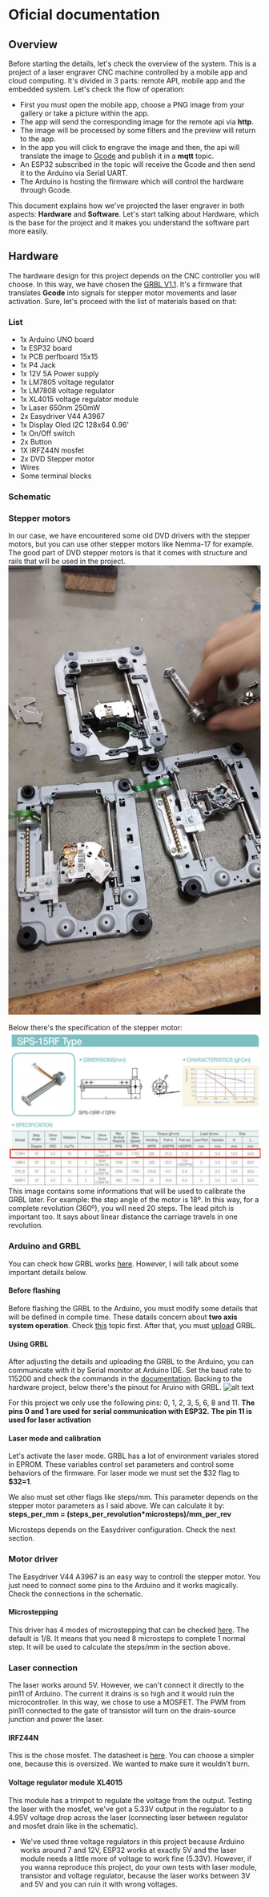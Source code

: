 # Oficial documentation

## Overview
Before starting the details, let's check the overview of the system.
This is a project of a laser engraver CNC machine controlled by a mobile app and cloud computing. It's divided in 3 parts: remote API, mobile app and the embedded system. Let's check the flow of operation:
 - First you must open the mobile app, choose a PNG image from your gallery or take a picture within the app.
 - The app will send the corresponding image for the remote api via **http**.
 - The image will be processed by some filters and the preview will return to the app.
 - In the app you will click to engrave the image and then, the api will translate the image to [Gcode](https://en.wikipedia.org/wiki/G-code) and publish it in a **mqtt** topic.
 - An ESP32 subscribed in the topic will receive the Gcode and then send it to the Arduino via Serial UART.
 - The Arduino is hosting the firmware which will control the hardware through Gcode.

This document explains how we've projected the laser engraver in both aspects: **Hardware** and **Software**. Let's start talking about Hardware, which is the base for the project and it makes you understand the software part more easily. 

## Hardware
The hardware design for this project depends on the CNC controller you will choose. In this way, we have chosen the [GRBL V1.1](https://github.com/gnea/grbl). It's a firmware that translates **Gcode** into signals for stepper motor movements and laser activation. Sure, let's proceed with the list of materials based on that:

### List
 - 1x Arduino UNO board
 - 1x ESP32 board
 - 1x PCB perfboard 15x15
 - 1x P4 Jack
 - 1x 12V 5A Power supply
 - 1x LM7805 voltage regulator
 - 1x LM7808 voltage regulator
 - 1x XL4015 voltage regulator module
 - 1x Laser 650nm 250mW
 - 2x Easydriver V44 A3967
 - 1x Display Oled I2C 128x64 0.96'
 - 1x On/Off switch
 - 2x Button
 - 1X IRFZ44N mosfet
 - 2x DVD Stepper motor
 - Wires
 - Some terminal blocks

### Schematic



### Stepper motors
In our case, we have encountered some old DVD drivers with the stepper motors, but you can use other stepper motors like Nemma-17 for example. The good part of DVD stepper motors is that it comes with structure and rails that will be used in the project. 
![alt text](<WhatsApp Image 2024-07-20 at 17.34.10_b04caa8b.jpg>)

Below there's the specification of the stepper motor:
![alt text](image.png)
This image contains some informations that will be used to calibrate the GRBL later. For example: the step angle of the motor is 18º. In this way, for a complete  revolution (360º), you will need 20 steps. The lead pitch is important too. It says about linear distance the carriage travels in one revolution.

### Arduino and GRBL
You can check how GRBL works [here](https://github.com/gnea/grbl/wiki). However, I will talk about some important details below.

#### Before flashing
Before flashing the GRBL to the Arduino, you must modify some details that will be defined in compile time. These datails concern about **two axis system operation**. Check [this](https://github.com/gnea/grbl/wiki/Two-Axis-System-Considerations) topic first. After that, you must [upload](https://github.com/gnea/grbl/wiki/Compiling-Grbl) GRBL.

#### Using GRBL
After adjusting the details and uploading the GRBL to the Arduino, you can communicate with it by Serial monitor at Arduino IDE. Set the baud rate to 115200 and check the commands in the [documentation](https://github.com/gnea/grbl/wiki/Grbl-v1.1-Commands). Backing to the hardware project, below there's the pinout for Aruino with GRBL.
![alt text](image-1.png)

For this project we only use the following pins: 0, 1, 2, 3, 5, 6, 8 and 11.
**The pins 0 and 1 are used for serial communication with ESP32.**
**The pin 11 is used for laser activation**

#### Laser mode and calibration
Let's activate the laser mode. GRBL has a lot of environment variales stored in EPROM. These variables control set parameters and control some behaviors of the firmware. For laser mode we must set the \$32 flag to **\$32=1**. 

We also must set other flags like steps/mm. This parameter depends on the stepper motor parameters as I said above. We can calculate it by:
**steps_per_mm = (steps_per_revolution*microsteps)/mm_per_rev**

Microsteps depends on the Easydriver configuration. Check the next section.

### Motor driver
The Easydriver V44 A3967 is an easy way to controll the stepper motor. You just need to connect some pins to the Arduino and it works magically. Check the connections in the schematic. 

#### Microstepping
This driver has 4 modes of microstepping that can be checked [here](https://www.schmalzhaus.com/EasyDriver/). The default is 1/8. It means that you need 8 microsteps to complete 1 normal step. It will be used to calculate the steps/mm in the section above. 

### Laser connection
The laser works around 5V. However, we can't connect it directly to the pin11 of Arduino. The current it drains is so high and it would ruin the microcontroller. In this way, we chose to use a MOSFET. The PWM from pin11 connected to the gate of transistor will turn on the drain-source junction and power the laser.

#### IRFZ44N
This is the chose mosfet. The datasheet is [here](https://www.infineon.com/dgdl/Infineon-IRFZ44N-DataSheet-v01_01-EN.pdf?fileId=5546d462533600a40153563b3a9f220d). You can choose a simpler one, because this is oversized. We wanted to make sure it wouldn't burn. 

#### Voltage regulator module XL4015
This module has a trimpot to regulate the voltage from the output. Testing the laser with the mosfet, we've got a 5.33V output in the regulator to a 4.95V voltage drop across the laser (connecting laser between regulator and mosfet drain like in the schematic).

* We've used three voltage regulators in this project because Arduino works around 7 and 12V, ESP32 works at exactly 5V and the laser module needs a little more of voltage to work fine (5.33V). However, if you wanna reproduce this project, do your own tests with laser module, transistor and voltage regulator, because the laser works between 3V and 5V and you can ruin it with wrong voltages.
